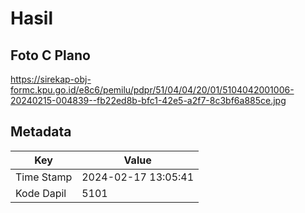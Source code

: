 # Hasil

## Foto C Plano

https://sirekap-obj-formc.kpu.go.id/e8c6/pemilu/pdpr/51/04/04/20/01/5104042001006-20240215-004839--fb22ed8b-bfc1-42e5-a2f7-8c3bf6a885ce.jpg


## Metadata

| Key        | Value               |
| ---------- | ------------------- |
| Time Stamp | 2024-02-17 13:05:41 |
| Kode Dapil | 5101                |



